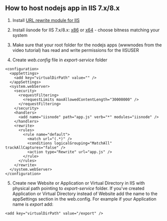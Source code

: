 ## How to host nodejs app in IIS 7.x/8.x

1. Install [URL rewrite module for IIS](https://www.iis.net/downloads/microsoft/url-rewrite)

2. Install iisnode for IIS 7.x/8.x: [x86](https://github.com/azure/iisnode/releases/download/v0.2.21/iisnode-full-v0.2.21-x86.msi) or [x64](https://github.com/azure/iisnode/releases/download/v0.2.21/iisnode-full-v0.2.21-x64.msi) - choose bitness matching your system

3. Make sure that your root folder for the nodejs apps (wwwnodes from the video tutorial) has read and write permissions for the IISUSER

4. Create *web.config* file in *export-service* folder

```
<configuration>
  <appSettings>
    <add key="virtualDirPath" value="" />
  </appSettings>
  <system.webServer>
    <security>
      <requestFiltering>
        <requestLimits maxAllowedContentLength="30000000" />
      </requestFiltering>
    </security>
    <handlers>
      <add name="iisnode" path="app.js" verb="*" modules="iisnode" />
    </handlers>
    <rewrite>
      <rules>
        <rule name="default">
          <match url="(.*)" />
          <conditions logicalGrouping="MatchAll" trackAllCaptures="false" />
          <action type="Rewrite" url="app.js" />
        </rule>
      </rules>
    </rewrite>
  </system.webServer>
</configuration>
```

5. Create new Website or Application or Virtual Directory in IIS with physical path pointing to *export-service* folder. If you've created Application or Virtual Directory instead of Website add the name to the appSettings section in the web.config. For example if your Application name is *export* add:


```
<add key="virtualDirPath" value="/export" />
```

